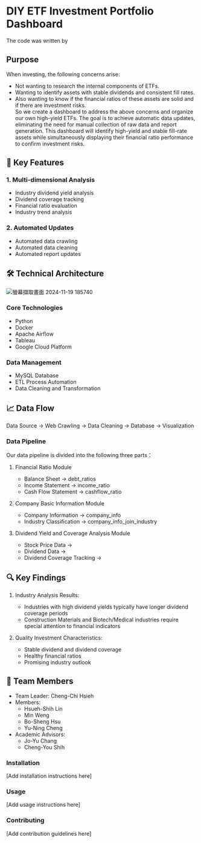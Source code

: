 # DIY ETF Investment Portfolio Dashboard
The code was written by 

## Purpose  
When investing, the following concerns arise:  
- Not wanting to research the internal components of ETFs.  
- Wanting to identify assets with stable dividends and consistent fill rates.  
- Also wanting to know if the financial ratios of these assets are solid and if there are investment risks.  
So we create a dashboard to address the above concerns and organize our own high-yield ETFs. The goal is to achieve automatic data updates, eliminating the need for manual collection of raw data and report generation. This dashboard will identify high-yield and stable fill-rate assets while simultaneously displaying their financial ratio performance to confirm investment risks.  

## 🎯 Key Features

### 1. Multi-dimensional Analysis
- Industry dividend yield analysis
- Dividend coverage tracking
- Financial ratio evaluation
- Industry trend analysis

### 2. Automated Updates
- Automated data crawling
- Automated data cleaning
- Automated report updates

## 🛠 Technical Architecture
![螢幕擷取畫面 2024-11-19 185740](https://github.com/user-attachments/assets/b187277a-9b36-40e8-898b-1122e0ce7901)
### Core Technologies
- Python
- Docker
- Apache Airflow
- Tableau
- Google Cloud Platform

### Data Management
- MySQL Database
- ETL Process Automation
- Data Cleaning and Transformation

## 📈 Data Flow

Data Source → Web Crawling → Data Cleaning → Database → Visualization

### Data Pipeline
Our data pipeline is divided into the following three parts：
1. Financial Ratio Module
   - Balance Sheet → debt_ratios
   - Income Statement → income_ratio
   - Cash Flow Statement → cashflow_ratio
   
2. Company Basic Information Module
   - Company Information → company_info
   - Industry Classification → company_info_join_industry
   
3. Dividend Yield and Coverage Analysis Module
   - Stock Price Data → 
   - Dividend Data → 
   - Dividend Coverage Tracking → 

## 🔍 Key Findings

1. Industry Analysis Results:
   - Industries with high dividend yields typically have longer dividend coverage periods
   - Construction Materials and Biotech/Medical industries require special attention to financial indicators
   
2. Quality Investment Characteristics:
   - Stable dividend and dividend coverage
   - Healthy financial ratios
   - Promising industry outlook

## 👥 Team Members

- Team Leader: Cheng-Chi Hsieh
- Members:
  - Hsueh-Shih Lin
  - Min Weng
  - Bo-Sheng Hsu
  - Yu-Ning Cheng
- Academic Advisors:
  - Jo-Yu Chang
  - Cheng-You Shih

### Installation

[Add installation instructions here]

### Usage

[Add usage instructions here]

### Contributing

[Add contribution guidelines here]
